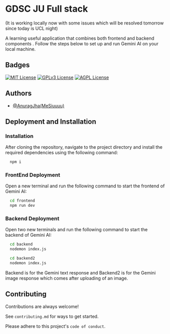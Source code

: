 
# GDSC JU Full stack 
(It is working locally now with some issues which will be resolved tomorrow since today is UCL night)

A learning useful  application that combines both frontend and backend components .
Follow the steps below to set up and run Gemini AI on your local machine.

## Badges
[![MIT License](https://img.shields.io/badge/License-MIT-green.svg)](https://choosealicense.com/licenses/mit/)
[![GPLv3 License](https://img.shields.io/badge/License-GPL%20v3-yellow.svg)](https://opensource.org/licenses/)
[![AGPL License](https://img.shields.io/badge/license-AGPL-blue.svg)](http://www.gnu.org/licenses/agpl-3.0)



## Authors

- [@AnuragJha(MeSiuuuu)](https://github.com/AnuragJha003)



## Deployment and Installation 

### Installation 
After cloning the repository, navigate to the project directory and install the required dependencies using the following command:
```bash
  npm i
```
### FrontEnd Deployment 
Open a new terminal and run the following command to start the frontend of Gemini AI:

```bash
  cd frontend 
  npm run dev 
```

### Backend Deployment 
Open two new terminals and run the following command to start the backend of Gemini AI:

```bash
  cd backend
  nodemon index.js
```

```bash
  cd backend2
  nodemon index.js
```

Backend is for the Gemini text response and Backend2 is for the Gemini image response which comes after uploading of an image.



## Contributing

Contributions are always welcome!

See `contributing.md` for ways to get started.

Please adhere to this project's `code of conduct`.

